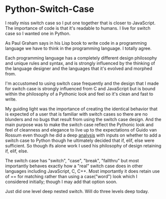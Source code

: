 # Python-Switch-Case
I really miss switch case so I put one together that is closer to JavaScript.
The importance of code is that it's readable to humans.
I live for switch case so I wanted one in Python.

As Paul Graham says in his Lisp book to write code in a programming language
we have to think in the programming language. I totally agree.

Each programming language has a completely different design philosophy and
unique rules and syntax, and is strongly influenced by the thinking
of the language designer and the languages that it's evolved and morphed from.

I'm accustomed to using switch case frequently and the design
that I made for switch case is strongly influenced from C and JavaScript but
is bound within the philosophy of a Pythonic look and feel so it's clean and
fast to write. 

My guiding light was the importance of creating the identical behavior
that is expected of a user that is familiar with switch cases so there are
no blunders and no bugs that result from using the switch case design. And
the main purpose was to make the switch case reflect the Pythonic look and
feel of cleanness and elegance to live up to the expectations of Guido van Rossum
even though he did a deep <a href=https://www.python.org/dev/peps/pep-3103/> analysis</a> with inputs on whether to add a switch case
to Python though he ultimately decided that if, elif, else were sufficient. So 
though ifs alone work I used his philosophy of design retaining if, elif, else.

The switch case has "switch", "case", "break", "fallthru" but most importantly
behaves exactly how a "real" switch case does in other languages including
JavaScript, C, C++. Most importantly it does retain use of ==  for matching rather than
using a case("word") look which I considered initially; though I may add that option soon.

Just did one level deep nested switch. Will do three levels deep today.
